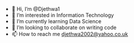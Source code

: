 - 👋 Hi, I’m @Djethwa1
- 👀 I’m interested in Information Technology
- 🌱 I’m currently learning Data Science
- 💞️ I’m looking to collaborate on writing code
- 📫 How to reach me djethwa2002@yahoo.co.uk

<!---
Djethwa1/Djethwa1 is a ✨ special ✨ repository because its `README.md` (this file) appears on your GitHub profile.
You can click the Preview link to take a look at your changes.
--->
